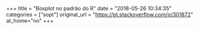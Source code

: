 +++
title = "Boxplot no padrão do R"
date = "2018-05-26 10:34:35"
categories = ["sopt"]
original_url = "https://pt.stackoverflow.com/q/301872"
at_home="no"
+++


